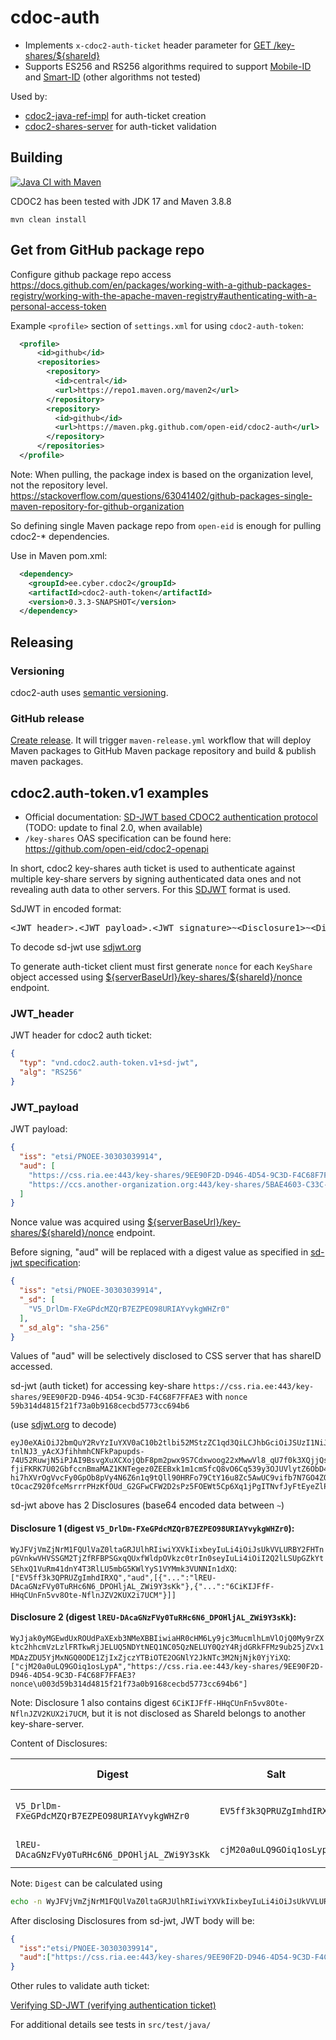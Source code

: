 # cdoc-auth

* Implements `x-cdoc2-auth-ticket` header parameter for 
  [GET /key-shares/\${shareId}](https://github.com/open-eid/cdoc2-openapi/cdoc2-key-shares-openapi.yaml)
* Supports ES256 and RS256 algorithms required to support [Mobile-ID](https://github.com/SK-EID/MID) 
  and [Smart-ID](https://github.com/SK-EID/smart-id-documentation) (other algorithms not tested)

Used by:

* [cdoc2-java-ref-impl](https://github.com/open-eid/cdoc2-java-ref-impl) for auth-ticket creation
* [cdoc2-shares-server](https://github.com/open-eid/cdoc2-shares-server) for auth-ticket validation


## Building
[![Java CI with Maven](https://github.com/open-eid/cdoc2-auth/actions/workflows/maven.yml/badge.svg)](https://github.com/open-eid/cdoc2-java-ref-impl/actions/workflows/maven.yml)

CDOC2 has been tested with JDK 17 and Maven 3.8.8

```
mvn clean install
```

## Get from GitHub package repo


Configure github package repo access
https://docs.github.com/en/packages/working-with-a-github-packages-registry/working-with-the-apache-maven-registry#authenticating-with-a-personal-access-token

Example `<profile>` section of `settings.xml` for using `cdoc2-auth-token`:
```xml
  <profile>
      <id>github</id>
      <repositories>
        <repository>
          <id>central</id>
          <url>https://repo1.maven.org/maven2</url>
        </repository>
        <repository>
          <id>github</id>
          <url>https://maven.pkg.github.com/open-eid/cdoc2-auth</url>
        </repository>
      </repositories>
  </profile>
```

Note: When pulling, the package index is based on the organization level, not the repository level.
https://stackoverflow.com/questions/63041402/github-packages-single-maven-repository-for-github-organization

So defining single Maven package repo from `open-eid` is enough for pulling cdoc2-* dependencies.

Use in Maven pom.xml:

```xml
  <dependency>
    <groupId>ee.cyber.cdoc2</groupId>
    <artifactId>cdoc2-auth-token</artifactId>
    <version>0.3.3-SNAPSHOT</version>
  </dependency>
```

## Releasing

### Versioning 

cdoc2-auth uses [semantic versioning](https://semver.org/).

### GitHub release

[Create release](https://docs.github.com/en/repositories/releasing-projects-on-github/managing-releases-in-a-repository#creating-a-release).
It will trigger `maven-release.yml` workflow that will deploy Maven packages to GitHub Maven package repository
and build & publish maven packages.



## cdoc2.auth-token.v1 examples

* Official documentation: [SD-JWT based CDOC2 authentication protocol](https://open-eid.github.io/CDOC2/2.0-Draft/03_system_architecture/ch06_ID_authentication_protocol/) (TODO: update to final 2.0, when available)
* `/key-shares` OAS specification can be found here: https://github.com/open-eid/cdoc2-openapi

In short, cdoc2 key-shares auth ticket is used to authenticate against multiple key-share servers by signing
authenticated data ones and not revealing auth data to other servers. For this 
[SDJWT](https://datatracker.ietf.org/doc/draft-ietf-oauth-selective-disclosure-jwt/) format is used.

SdJWT in encoded format:
<pre>
&lt;JWT_header&gt;.&lt;JWT_payload&gt;.&lt;JWT_signature&gt;~&lt;Disclosure1&gt;~&lt;Disclosure2&gt;~
</pre>

To decode sd-jwt use [sdjwt.org](https://sdjwt.org/)

To generate auth-ticket client must first generate `nonce` for each `KeyShare` object accessed using
[\${serverBaseUrl}/key-shares/\${shareId}/nonce](https://github.com/open-eid/cdoc2-openapi/blob/facc1371e3dc39a426541f8a153083c8a6d4539c/cdoc2-key-shares-openapi.yaml#L87) endpoint.

### JWT_header

JWT header for cdoc2 auth ticket:
```json
{
  "typ": "vnd.cdoc2.auth-token.v1+sd-jwt",
  "alg": "RS256"
}
```

### JWT_payload
JWT payload:
```json
{
  "iss": "etsi/PNOEE-30303039914",
  "aud": [
    "https://css.ria.ee:443/key-shares/9EE90F2D-D946-4D54-9C3D-F4C68F7FFAE3?nonce=59b314d4815f21f73a0b9168cecbd5773cc694b6",
    "https://ccs.another-organization.org:443/key-shares/5BAE4603-C33C-4425-B301-125F2ACF9B1E?nonce=9d23660840b427f405009d970d269770417bc769"
  ]
}
```

Nonce value was acquired using [\${serverBaseUrl}/key-shares/\${shareId}/nonce](https://github.com/open-eid/cdoc2-openapi/blob/facc1371e3dc39a426541f8a153083c8a6d4539c/cdoc2-key-shares-openapi.yaml#L87) endpoint.

Before signing, "aud" will be replaced with a digest value as specified in 
[sd-jwt specification](https://datatracker.ietf.org/doc/draft-ietf-oauth-selective-disclosure-jwt/):
```json
{
  "iss": "etsi/PNOEE-30303039914",
  "_sd": [
    "V5_DrlDm-FXeGPdcMZQrB7EZPEO98URIAYvykgWHZr0"
  ],
  "_sd_alg": "sha-256"
}
```

Values of "aud" will be selectively disclosed to CSS server that has shareID accessed.

sd-jwt (auth ticket) for accessing key-share `https://css.ria.ee:443/key-shares/9EE90F2D-D946-4D54-9C3D-F4C68F7FFAE3` 
with `nonce` `59b314d4815f21f73a0b9168cecbd5773cc694b6`

(use [sdjwt.org](https://sdjwt.org/) to decode)
```
eyJ0eXAiOiJ2bmQuY2RvYzIuYXV0aC10b2tlbi52MStzZC1qd3QiLCJhbGciOiJSUzI1NiJ9.eyJpc3MiOiJldHNpL1BOT0VFLTMwMzAzMDM5OTE0IiwiX3NkIjpbIlY1X0RybERtLUZYZUdQZGNNWlFyQjdFWlBFTzk4VVJJQVl2eWtnV0hacjAiXSwiX3NkX2FsZyI6InNoYS0yNTYifQ.U31NbtFFn9CxdsQGuiQN0K_HPcJGdN1GEVepkAVGWk4Ug0cjWjZ79l6ghSqSD-tnlNJ3_yAcXJfihhmhCNFkPapupds-74U52RuwjN5iPJAI9BsvgXuXCXojQbF8pm2pwx9S7Cdxwoog22xMwwVl8_qU7f0k3XQjjQsC3Yqv5NA9iFCDnedkprwGozPEDf8VdU0O8zholhfDuMZcsjM540Cz795ab3s3MSscfG0E62ZqK1w6fi_Tbvh81KbFJtKM9JEZdwUGX69QrePBrqpb8Kmww5C-fjiFKRK7U02GbfccnBmaMAZ1KNTegez0ZEEBxk1m1cmSfcQ8vO6Cq539y3OJUVlytZ6ObD47Yx2PTuFGCtCVbPSx0q9VEVvPSgT3HuAHH1IIi7sakuznRzktUD8k_iJ86OJLJ6TN8_IZ9nzeTKbwlsqiY6g5B_ISdEiwhZqB_Rc8d3p7I70nQaYT9980jAEJvdKiRM2RvG4dYs7C4-hi7hXVrOgVvcFy0GpOb8pVy4N6Z6n1q9tQll90HRFo79CtY16u8Zc5AwUC9vifb7N7GO4ZQnhd4YIiX5FXYTMYXRY9MfMfswikCSrtXddBScQ-tOcacZ920fceMsrrrPHzKfOUd_G2GFwCFW2D2sPz5FOEWt5Cp6Xq1jPgITNvfJyFtEyeZlPjD8LDIfE~WyJFVjVmZjNrM1FQUlVaZ0ltaGRJUlhRIiwiYXVkIixbeyIuLi4iOiJsUkVVLURBY2FHTnpGVnkwVHVSSGM2TjZfRFBPSGxqQUxfWldpOVkzc0trIn0seyIuLi4iOiI2Q2lLSUpGZkYtSEhxQ1VuRm41dnY4T3RlLU5mbG5KWlYyS1VYMmk3VUNNIn1dXQ~WyJjak0yMGEwdUxROUdPaXExb3NMeXBBIiwiaHR0cHM6Ly9jc3MucmlhLmVlOjQ0My9rZXktc2hhcmVzLzlFRTkwRjJELUQ5NDYtNEQ1NC05QzNELUY0QzY4RjdGRkFFMz9ub25jZVx1MDAzZDU5YjMxNGQ0ODE1ZjIxZjczYTBiOTE2OGNlY2JkNTc3M2NjNjk0YjYiXQ~
```

sd-jwt above has 2 Disclosures (base64 encoded data between `~`)

#### Disclosure 1 (digest `V5_DrlDm-FXeGPdcMZQrB7EZPEO98URIAYvykgWHZr0`):
`WyJFVjVmZjNrM1FQUlVaZ0ltaGRJUlhRIiwiYXVkIixbeyIuLi4iOiJsUkVVLURBY2FHTnpGVnkwVHVSSGM2TjZfRFBPSGxqQUxfWldpOVkzc0trIn0seyIuLi4iOiI2Q2lLSUpGZkYtSEhxQ1VuRm41dnY4T3RlLU5mbG5KWlYyS1VYMmk3VUNNIn1dXQ`:
`["EV5ff3k3QPRUZgImhdIRXQ","aud",[{"...":"lREU-DAcaGNzFVy0TuRHc6N6_DPOHljAL_ZWi9Y3sKk"},{"...":"6CiKIJFfF-HHqCUnFn5vv8Ote-NflnJZV2KUX2i7UCM"}]]`

#### Disclosure 2 (digest `lREU-DAcaGNzFVy0TuRHc6N6_DPOHljAL_ZWi9Y3sKk`):

`WyJjak0yMGEwdUxROUdPaXExb3NMeXBBIiwiaHR0cHM6Ly9jc3MucmlhLmVlOjQ0My9rZXktc2hhcmVzLzlFRTkwRjJELUQ5NDYtNEQ1NC05QzNELUY0QzY4RjdGRkFFMz9ub25jZVx1MDAzZDU5YjMxNGQ0ODE1ZjIxZjczYTBiOTE2OGNlY2JkNTc3M2NjNjk0YjYiXQ`:
`["cjM20a0uLQ9GOiq1osLypA","https://css.ria.ee:443/key-shares/9EE90F2D-D946-4D54-9C3D-F4C68F7FFAE3?nonce\u003d59b314d4815f21f73a0b9168cecbd5773cc694b6"]`

Note: Disclosure 1 also contains digest `6CiKIJFfF-HHqCUnFn5vv8Ote-NflnJZV2KUX2i7UCM`, but it is 
not disclosed as ShareId belongs to another key-share-server. 

Content of Disclosures:

| Digest                                        | Salt                     | Claim Name | Claim Value                                                                                                                  |
|-----------------------------------------------|--------------------------|------------|------------------------------------------------------------------------------------------------------------------------------|
| `V5_DrlDm-FXeGPdcMZQrB7EZPEO98URIAYvykgWHZr0` | `EV5ff3k3QPRUZgImhdIRXQ` | `aud`      | `[{"...":"lREU-DAcaGNzFVy0TuRHc6N6_DPOHljAL_ZWi9Y3sKk"},{"...":"6CiKIJFfF-HHqCUnFn5vv8Ote-NflnJZV2KUX2i7UCM"}]`              |
| `lREU-DAcaGNzFVy0TuRHc6N6_DPOHljAL_ZWi9Y3sKk` | `cjM20a0uLQ9GOiq1osLypA` | (no value) | `https://css.ria.ee:443/key-shares/9EE90F2D-D946-4D54-9C3D-F4C68F7FFAE3?nonce\u003d59b314d4815f21f73a0b9168cecbd5773cc694b6` |

Note: `Digest` can be calculated using
```bash
echo -n WyJFVjVmZjNrM1FQUlVaZ0ltaGRJUlhRIiwiYXVkIixbeyIuLi4iOiJsUkVVLURBY2FHTnpGVnkwVHVSSGM2TjZfRFBPSGxqQUxfWldpOVkzc0trIn0seyIuLi4iOiI2Q2lLSUpGZkYtSEhxQ1VuRm41dnY4T3RlLU5mbG5KWlYyS1VYMmk3VUNNIn1dXQ |openssl dgst -sha256 -binary|base64url|tr -d '=\n'
```

After disclosing Disclosures from sd-jwt, JWT body will be:

```json
{
  "iss":"etsi/PNOEE-30303039914",
  "aud":["https://css.ria.ee:443/key-shares/9EE90F2D-D946-4D54-9C3D-F4C68F7FFAE3?nonce=59b314d4815f21f73a0b9168cecbd5773cc694b6"]
}
```

Other rules to validate auth ticket:

[Verifying SD-JWT (verifying authentication ticket)](https://open-eid.github.io/CDOC2/2.0-Draft/03_system_architecture/ch06_ID_authentication_protocol/#verifying-sd-jwt-verifying-authentication-ticket)

For additional details see tests in `src/test/java/`

